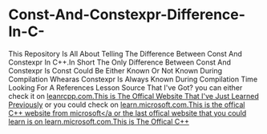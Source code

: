 # Const-And-Constexpr-Difference-In-C-
This Repository Is All About Telling The Difference Between Const And Constexpr In C++.In Short The Only Difference Between Const And Constexpr Is Const Could Be Either Known Or Not Known During Compilation Whearas Constexpr Is Always Known During Compilation Time
Looking For A References Lesson Source That I've Got?
you can either check it on
<a href="learncpp.com">leanrcpp.com.This is The Offical Website That I've Just Learned Previously</a>
or you could check on
<a href="learn.microsoft.com">learn.microsoft.com.This is the offical C++ website from microsoft</a
or the last offical website that you could learn is on
<a href="cppreference.com">learn.microsoft.com.This is The Offical C++</a>
